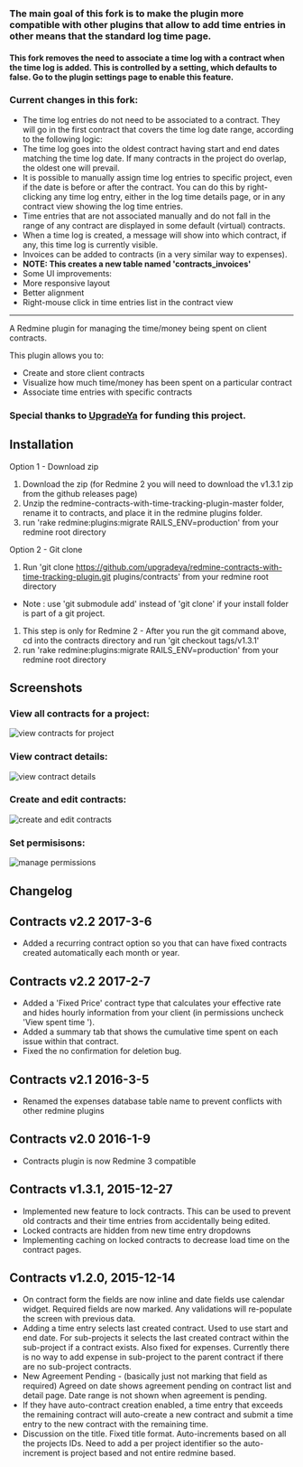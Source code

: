 ### The main goal of this fork is to make the plugin more compatible with other plugins that allow to add time entries in other means that the standard log time page.  
#### This fork removes the need to associate a time log with a contract when the time log is added.  This is controlled by a setting, which defaults to false.  Go to the plugin settings page to enable this feature.

### Current changes in this fork:

- The time log entries do not need to be associated to a contract.  They will go in the first contract that covers the time log date range, according to the following logic:
 - The time log goes into the oldest contract having start and end dates matching the time log date.  If many contracts in the project do overlap, the oldest one will prevail.
 - It is possible to manually assign time log entries to specific project, even if the date is before or after the contract.  You can do this by right-clicking any time log entry, either in the log time details page, or in any contract view showing the log time entries.
 - Time entries that are not associated manually and do not fall in the range of any contract are displayed in some default (virtual) contracts.
 - When a time log is created, a message will show into which contract, if any, this time log is currently visible.
- Invoices can be added to contracts (in a very similar way to expenses).
 - **NOTE: This creates a new table named 'contracts_invoices'**
- Some UI improvements:
 - More responsive layout
 - Better alignment
 - Right-mouse click in time entries list in the contract view

------------

A Redmine plugin for managing the time/money being spent on client contracts.

This plugin allows you to: 

- Create and store client contracts
- Visualize how much time/money has been spent on a particular contract
- Associate time entries with specific contracts

### Special thanks to [UpgradeYa](http://www.upgradeya.com) for funding this project. 

Installation
------------ 
Option  1 - Download zip

1. Download the zip (for Redmine 2 you will need to download the v1.3.1 zip from the github releases page)
1. Unzip the redmine-contracts-with-time-tracking-plugin-master folder, rename it to contracts, and place it in the redmine plugins folder.
1. run 'rake redmine:plugins:migrate RAILS_ENV=production' from your redmine root directory

Option 2 - Git clone

1. Run 'git clone https://github.com/upgradeya/redmine-contracts-with-time-tracking-plugin.git plugins/contracts' from your redmine root directory
  * Note : use 'git submodule add' instead of 'git clone' if your install folder is part of a git project.
1. This step is only for Redmine 2 - After you run the git command above, cd into the contracts directory and run 'git checkout tags/v1.3.1'
1. run 'rake redmine:plugins:migrate RAILS_ENV=production' from your redmine root directory

Screenshots
-----------

### View all contracts for a project:
![view contracts for project](https://github.com/bsyzek/redmine-contracts-with-time-tracking-plugin/raw/master/docs/screenshots/multiple_contracts.png)

### View contract details:
![view contract details](https://github.com/bsyzek/redmine-contracts-with-time-tracking-plugin/raw/master/docs/screenshots/single_contract.png)

### Create and edit contracts:
![create and edit contracts](https://github.com/bsyzek/redmine-contracts-with-time-tracking-plugin/raw/master/docs/screenshots/edit_contract.png)

### Set permisisons:
![manage permissions](https://github.com/bsyzek/redmine-contracts-with-time-tracking-plugin/raw/master/docs/screenshots/permissions.png)

Changelog
---------
Contracts v2.2 2017-3-6
-----------------------
- Added a recurring contract option so you that can have fixed contracts created automatically each month or year.

Contracts v2.2 2017-2-7
-----------------------
- Added a 'Fixed Price' contract type that calculates your effective rate and hides hourly information from your client (in permissions uncheck 'View spent time ').
- Added a summary tab that shows the cumulative time spent on each issue within that contract.
- Fixed the no confirmation for deletion bug.

Contracts v2.1 2016-3-5
-----------------------
- Renamed the expenses database table name to prevent conflicts with other redmine plugins

Contracts v2.0 2016-1-9
-----------------------
- Contracts plugin is now Redmine 3 compatible

Contracts v1.3.1, 2015-12-27
----------------------------
- Implemented new feature to lock contracts. This can be used to prevent old contracts and their time entries from accidentally being edited.
- Locked contracts are hidden from new time entry dropdowns
- Implementing caching on locked contracts to decrease load time on the contract pages.

Contracts v1.2.0, 2015-12-14
----------------------------
- On contract form the fields are now inline and date fields use calendar widget. Required fields are now marked. Any validations will re-populate the screen with previous data.
- Adding a time entry selects last created contract. Used to use start and end date. For sub-projects it selects the last created contract within the sub-project if a contract exists. Also fixed for expenses. Currently there is no way to add expense in sub-project to the parent contract if there are no sub-project contracts.
- New Agreement Pending - (basically just not marking that field as required) Agreed on date shows agreement pending on contract list and detail page. Date range is not shown when agreement is pending.
- If they have auto-contract creation enabled, a time entry that exceeds the remaining contract will auto-create a new contract and submit a time entry to the new contract with the remaining time.
- Discussion on the title. Fixed title format. Auto-increments based on all the projects IDs. Need to add a per project identifier so the auto-increment is project based and not entire redmine based.
